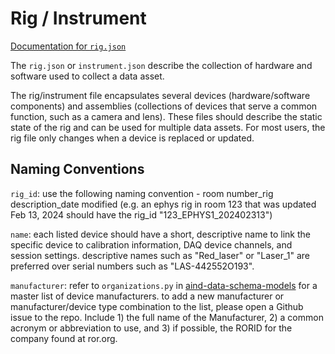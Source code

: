 # Rig / Instrument

[Documentation for `rig.json`](https://aind-data-schema.readthedocs.io/en/latest/rig.html)

The `rig.json` or `instrument.json` describe the collection of hardware and software used to collect a data asset.  

The rig/instrument file encapsulates several devices (hardware/software components) and assemblies (collections of devices that serve a common function, such as a camera and lens). These files should describe the static state of the rig and can be used for multiple data assets. For most users, the rig file only changes when a device is replaced or updated. 


## Naming Conventions   

`rig_id`:  use the following naming convention - room number_rig description_date modified (e.g. an ephys rig in room 123 that was updated Feb 13, 2024 should have the rig_id "123_EPHYS1_202402313") 

`name`: each listed device should have a short, descriptive name to link the specific device to calibration information, DAQ device channels, and session settings. descriptive names such as "Red_laser" or "Laser_1" are preferred over serial numbers such as "LAS-442552O193".  

`manufacturer`: refer to `organizations.py` in [aind-data-schema-models](https://github.com/AllenNeuralDynamics/aind-data-schema-models/tree/main) for a master list of device manufacturers. to add a new manufacturer or manufacturer/device type combination to the list, please open a Github issue to the repo. Include 1) the full name of the Manufacturer, 2) a common acronym or abbreviation to use, and 3) if possible, the RORID for the company found at ror.org. 









